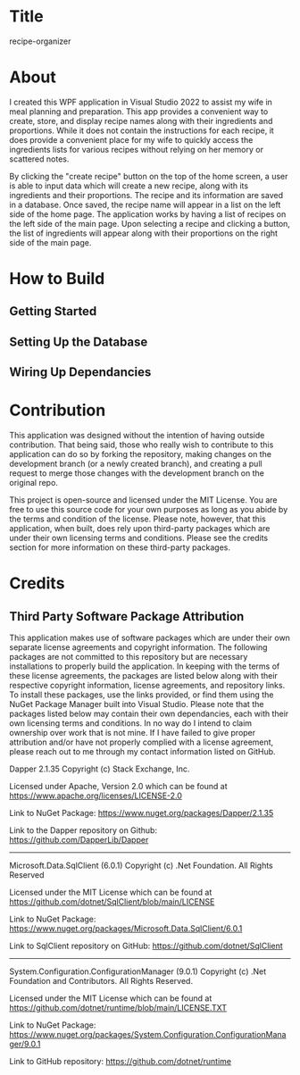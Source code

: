 # Title

recipe-organizer

# About

I created this WPF application in Visual Studio 2022 to assist my wife in meal planning and preparation. This app provides a convenient way to create, store, and display recipe names along with their ingredients and proportions. While it does not contain the instructions for each recipe, it does provide a convenient place for my wife to quickly access the ingredients lists for various recipes without relying on her memory or scattered notes.

By clicking the "create recipe" button on the top of the home screen, a user is able to input data which will create a new recipe, along with its ingredients and their proportions. The recipe and its information are saved in a database. Once saved, the recipe name will appear in a list on the left side of the home page. The application works by having a list of recipes on the left side of the main page. Upon selecting a recipe and clicking a button, the list of ingredients will appear along with their proportions on the right side of the main page.

# How to Build

<h2>Getting Started</h2>

<h2>Setting Up the Database</h2>

<h2>Wiring Up Dependancies</h2>

# Contribution

This application was designed without the intention of having outside contribution. That being said, those who really wish to contribute to this application can do so by forking the repository, making changes on the development branch (or a newly created branch), and creating a pull request to merge those changes with the development branch on the original repo. 

This project is open-source and licensed under the MIT License. You are free to use this source code for your own purposes as long as you abide by the terms and condition of the license. Please note, however, that this application, when built, does rely upon third-party packages which are under their own licensing terms and conditions. Please see the credits section for more information on these third-party packages. 

# Credits

## <h2>Third Party Software Package Attribution</h2>

This application makes use of software packages which are under their own separate license agreements and copyright information. The following packages are not committed to this repository but are necessary installations to properly build the application. In keeping with the terms of these license agreements, the packages are listed below along with their respective copyright information, license agreements, and repository links. To install these packages, use the links provided, or find them using the NuGet Package Manager built into Visual Studio. Please note that the packages listed below may contain their own dependancies, each with their own licensing terms and conditions. In no way do I intend to claim ownership over work that is not mine. If I have failed to give proper attribution and/or have not properly complied with a license agreement, please reach out to me through my contact information listed on GitHub.

Dapper 2.1.35 Copyright (c) Stack Exchange, Inc.

Licensed under Apache, Version 2.0 which can be found at https://www.apache.org/licenses/LICENSE-2.0

Link to NuGet Package: https://www.nuget.org/packages/Dapper/2.1.35

Link to the Dapper repository on Github: https://github.com/DapperLib/Dapper

---

Microsoft.Data.SqlClient (6.0.1) Copyright (c) .Net Foundation. All Rights Reserved

Licensed under the MIT License which can be found at https://github.com/dotnet/SqlClient/blob/main/LICENSE

Link to NuGet Package: https://www.nuget.org/packages/Microsoft.Data.SqlClient/6.0.1

Link to SqlClient repository on GitHub: https://github.com/dotnet/SqlClient

---

System.Configuration.ConfigurationManager (9.0.1) Copyright (c) .Net Foundation and Contributors. All Rights Reserved.

Licensed under the MIT License which can be found at https://github.com/dotnet/runtime/blob/main/LICENSE.TXT

Link to NuGet Package: https://www.nuget.org/packages/System.Configuration.ConfigurationManager/9.0.1

Link to GitHub repository: https://github.com/dotnet/runtime
